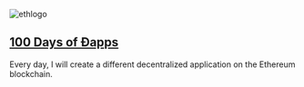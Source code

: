 ![ethlogo](https://78.media.tumblr.com/avatar_abe339e6872f_128.pnj)

## [100 Days of Ðapps](https://agermanidis.github.io/100daysofdapps/)

Every day, I will create a different decentralized application on the Ethereum blockchain.
